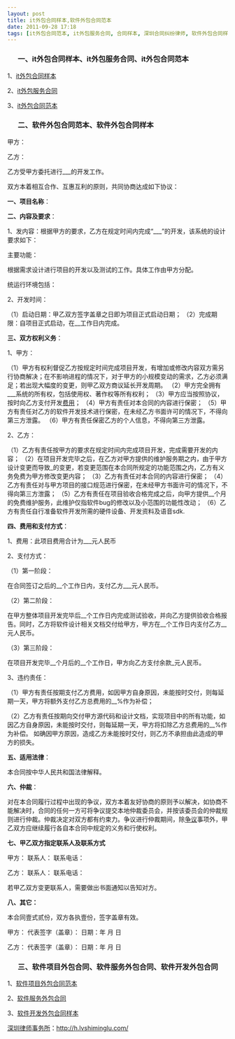 ```yaml
---
layout: post
title: it外包合同样本,软件外包合同范本
date: 2011-09-28 17:18
tags: [it外包合同范本, it外包服务合同, 合同样本, 深圳合同纠纷律师, 软件外包合同样本, 软件开发外包合同, 软件服务外包合同, 软件项目外包合同]
---
```

<ol>
<h3>一、it外包合同样本、it外包服务合同、it外包合同范本</h3>
</ol>
1、<a href="http://wenku.baidu.com/view/75e478d63186bceb19e8bb27.html" target="_blank">it外包合同样本</a>

2、<a href="http://wenku.baidu.com/view/2fcbc268011ca300a6c390ff.html" target="_blank">it外包服务合同</a>

3、<a href="http://wenku.baidu.com/view/adc8e37c5acfa1c7aa00cc8f.html" target="_blank">it外包合同范本</a>
<ol>
<h3>二、软件外包合同范本、软件外包合同样本</h3>
</ol>
甲方：

乙方：

乙方受甲方委托进行___的开发工作。

双方本着相互合作、互惠互利的原则，共同协商达成如下协议：

<strong>一、项目名称</strong>：

<strong>二、内容及要求</strong>：

1、发内容：根据甲方的要求，乙方在规定时间内完成“___”的开发，该系统的设计要求如下：

主要功能：

根据需求设计进行项目的开发以及测试的工作。具体工作由甲方分配。

统运行环境包括：

2、开发时间：

（1）启动日期：甲乙双方签字盖章之日即为项目正式启动日期；
（2）完成期限：自项目正式启动，在__工作日内完成。

<strong>三、双方权利义务</strong>：

1、甲方：

（1）甲方有权利督促乙方按规定时间完成项目开发，有增加或修改内容双方需另行协商解决；在不影响进程的情况下，对于甲方的小规模变动的需求，乙方必须满足；若出现大幅度的变更，则甲乙双方商议延长开发周期。
（2）甲方完全拥有___系统的所有权，包括使用权、著作权等所有权利；
（3）甲方应当按照协议，按时向乙方支付开发<a href="http://h.lvshiminglu.com/law/328.html" target="_blank">费用</a>；
（4）甲方有责任对本合同的内容进行保密；
（5）甲方有责任对乙方的软件开发技术进行保密，在未经乙方书面许可的情况下，不得向第三方泄露。
（6）甲方有责任保密乙方的个人信息，不得向第三方泄露。

2、乙方：

（1）乙方有责任按甲方的要求在规定时间内完成项目开发，完成需要开发的内容；
（2）在项目开发完毕之后，在乙方对甲方提供的维护服务期之内，由于甲方设计变更而导致_的变更，若变更范围在本合同所规定的功能范围之内，乙方有义务免费为甲方修改变更内容；
（3）乙方有责任对本合同的内容进行保密；
（4）乙方有责任对与甲方项目的接口规范进行保密，在未经甲方书面许可的情况下，不得向第三方泄露；
（5）乙方有责任在项目验收合格完成之后，向甲方提供__个月的免费维护服务，此维护仅指软件bug的修改以及小范围的功能性改动；
（6）乙方有责任自行准备软件开发所需的硬件设备、开发资料及语音sdk.

<strong>四、费用和支付方式</strong>：

1、费用：此项目费用合计为___元人民币

2、支付方式：

（1）第一阶段：

在合同签订之后的__个工作日内，支付乙方___元人民币。

（2）第二阶段：

在甲方整体项目开发完毕后__个工作日内完成测试验收，并向乙方提供验收合格报告。同时，乙方将软件设计相关文档交付给甲方，甲方在__个工作日内支付乙方__元人民币。

（3）第三阶段：

在项目开发完毕__个月后的__个工作日，甲方向乙方支付余款_元人民币。

3、违约责任：

（1）甲方有责任按期支付乙方费用，如因甲方自身原因，未能按时交付，则每延期一天，甲方将额外支付乙方总费用的__%作为补偿；

（2）乙方有责任按期向交付甲方源代码和设计文档，实现项目中的所有功能，如因乙方自身原因，未能按时交付，则每延期一天，甲方将扣除乙方总费用的__%作为补偿。 如确因甲方原因，造成乙方未能按时交付，则乙方不承担由此造成的甲方的损失。

<strong>五、适用法律</strong>：

本合同按中华人民共和国法律解释。

<strong>六、仲裁</strong>：

对在本合同履行过程中出现的争议，双方本着友好协商的原则予以解决，如协商不能解决时，合同的任何一方可将争议提交本地仲裁委员会，并按该委员会的仲裁规则进行仲裁。仲裁决定对双方都有约束力。争议进行仲裁期间，除<a href="http://h.lvshiminglu.com/law/354.html" target="_blank">争议</a>事项外，甲乙双方应继续履行各自本合同中规定的义务和行使权利。

<strong>七、甲乙双方指定联系人及联系方式</strong>

甲方：
联系人：
联系电话：

乙方：
联系人：
联系电话：

若甲乙双方变更联系人，需要做出书面通知以告知对方。

<strong>八、其它：</strong>

本合同壹式贰份，双方各执壹份，签字盖章有效。

甲方：
代表签字（盖章）：
日期：年 月 日

乙方：
代表签字（盖章）：
日期：年 月 日
<ol>
<h3>三、软件项目外包合同、软件服务外包合同、软件开发外包合同</h3>
</ol>
1、<a href="http://wenku.baidu.com/view/721bb33083c4bb4cf7ecd1bc.html" target="_blank">软件项目外包合同范本</a>

2、<a href="http://wenku.baidu.com/view/b1df79c658f5f61fb7366632.html" target="_blank">软件服务外包合同</a>

3、<a href="http://wenku.baidu.com/view/6937b036ee06eff9aef807f7.html" target="_blank">软件开发外包合同样本</a>

<a href="http://h.lvshiminglu.com/">深圳律师事务所</a>：<a href="http://h.lvshiminglu.com/">http://h.lvshiminglu.com/</a>

